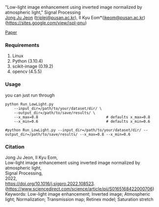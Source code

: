 "Low-light image enhancement using inverted image normalized by atmospheric light," Signal Processing   
[Jong Ju Jeon](github.com/TripleJ2543) (triplej@pusan.ac.kr), Il Kyu Eom*(ikeom@pusan.ac.kr)(https://sites.google.com/view/ispl-pnu)   

[Paper](https://doi.org/10.1016/j.sigpro.2022.108523)


### Requirements ###
1. Linux
2. Python (3.10.4)
3. scikit-image (0.19.2)
4. opencv (4.5.5)


### Usage ###
you can just run through
```shell
python Run_LowLight.py 
    --input_dir=/path/to/your/dataset/dir/ \
    --output_dir=/path/to/save/results/ \
    --x_max=0.8                               # defaults x_max=0.8
    --x_min=0.6                               # defaults x_min=0.6

#python Run_LowLight.py --input_dir=/path/to/your/dataset/dir/ --output_dir=/path/to/save/results/ --x_max=0.8 --x_min=0.6

```

### Citation ###
Jong Ju Jeon, Il Kyu Eom,   
Low-light image enhancement using inverted image normalized by atmospheric light,   
Signal Processing,   
2022,   
https://doi.org/10.1016/j.sigpro.2022.108523.   
(https://www.sciencedirect.com/science/article/pii/S0165168422000706)   
Keywords: Low-light image enhancement; Inverted image; Atmospheric light; Normalization; Transmission map; Retinex model; Saturation stretch   
